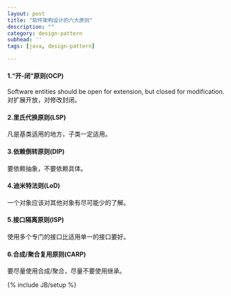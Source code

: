 ```yaml
---
layout: post
title: "软件架构设计的六大原则"
description: ""
category: design-pattern
subhead: ''
tags: [java, design-pattern]

---
```


#### 1.“开-闭”原则(OCP) 
Software entities should be open for extension, but closed for modification. 
对扩展开放，对修改封闭。

#### 2.里氏代换原则(LSP) 
凡是基类适用的地方，子类一定适用。

#### 3.依赖倒转原则(DIP) 
要依赖抽象，不要依赖具体。

#### 4.迪米特法则(LoD) 
一个对象应该对其他对象有尽可能少的了解。

#### 5.接口隔离原则(ISP) 
使用多个专门的接口比适用单一的接口要好。

#### 6.合成/聚合复用原则(CARP) 
要尽量使用合成/聚合，尽量不要使用继承。

{% include JB/setup %}